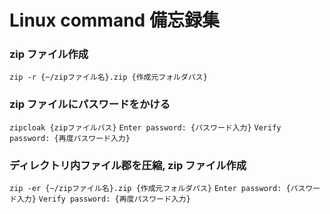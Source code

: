 # Linux command 備忘録集

### zip ファイル作成

`zip -r {~/zipファイル名}.zip {作成元フォルダパス}`

### zip ファイルにパスワードをかける

`zipcloak {zipファイルパス}`
`Enter password: {パスワード入力}`
`Verify password: {再度パスワード入力}`

### ディレクトリ内ファイル郡を圧縮, zip ファイル作成

`zip -er {~/zipファイル名}.zip {作成元フォルダパス}`
`Enter password: {パスワード入力}`
`Verify password: {再度パスワード入力}`
